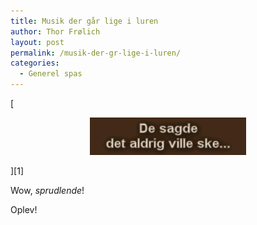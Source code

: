 ```yaml
---
title: Musik der går lige i luren
author: Thor Frølich
layout: post
permalink: /musik-der-gr-lige-i-luren/
categories:
  - Generel spas
---
```

[<center>
  <img src="/images/jarloquebanner_01.gif" alt="Karhan!!" />
</center>][1]

Wow, *sprudlende*!

Oplev!

 [1]: http://www.abekat.net/wp-content/images/jarloque_01.jpg